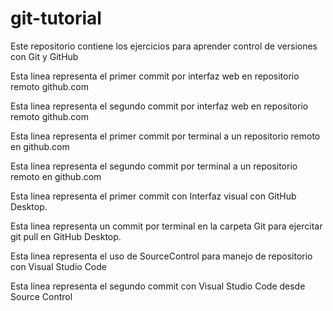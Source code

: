 # git-tutorial
Este repositorio contiene los ejercicios para aprender control de versiones con Git y GitHub 

Esta linea representa el primer commit por interfaz web en repositorio remoto github.com

Esta linea representa el segundo commit por interfaz web en repositorio remoto github.com

Esta linea representa el primer commit por terminal a un repositorio remoto en github.com

Esta linea representa el segundo commit por terminal a un repositorio remoto en github.com

Esta linea representa el primer commit con Interfaz visual con GitHub Desktop.

Esta linea representa un commit por terminal en la carpeta Git para ejercitar git pull en GitHub Desktop.

Esta linea representa el uso de SourceControl para manejo de repositorio con Visual Studio Code 

Esta linea representa el segundo commit con Visual Studio Code desde Source Control